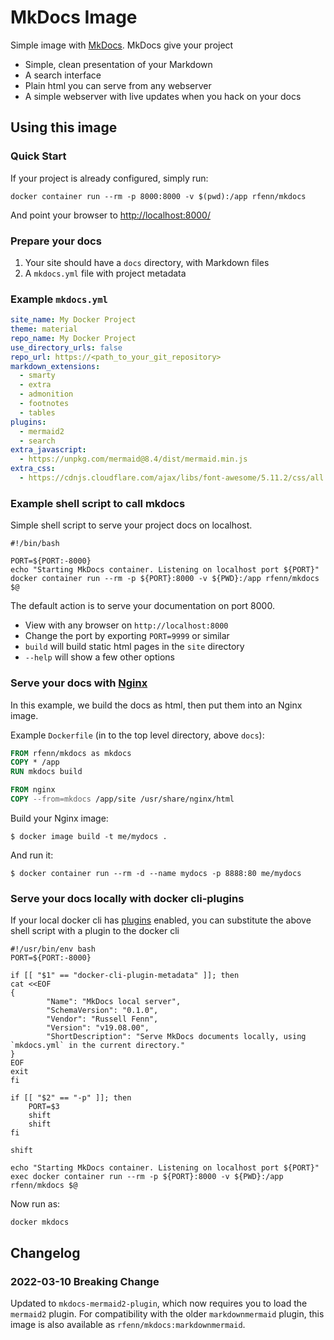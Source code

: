 # MkDocs Image

Simple image with [MkDocs](https://www.mkdocs.org). MkDocs give your project

- Simple, clean presentation of your Markdown
- A search interface
- Plain html you can serve from any webserver
- A simple webserver with live updates when you hack on your docs

## Using this image

### Quick Start

If your project is already configured, simply run:

```shell
docker container run --rm -p 8000:8000 -v $(pwd):/app rfenn/mkdocs
```

And point your browser to [http://localhost:8000/](http://localhost:8000)

### Prepare your docs

1) Your site should have a `docs` directory, with Markdown files
1) A `mkdocs.yml` file with project metadata

### Example `mkdocs.yml`

```yaml
site_name: My Docker Project
theme: material
repo_name: My Docker Project
use_directory_urls: false
repo_url: https://<path_to_your_git_repository>
markdown_extensions:
  - smarty
  - extra
  - admonition
  - footnotes
  - tables
plugins:
  - mermaid2
  - search
extra_javascript:
  - https://unpkg.com/mermaid@8.4/dist/mermaid.min.js
extra_css:
  - https://cdnjs.cloudflare.com/ajax/libs/font-awesome/5.11.2/css/all.css
```

### Example shell script to call mkdocs

Simple shell script to serve your project docs on localhost.

```shell
#!/bin/bash

PORT=${PORT:-8000}
echo "Starting MkDocs container. Listening on localhost port ${PORT}"
docker container run --rm -p ${PORT}:8000 -v ${PWD}:/app rfenn/mkdocs $@
```

The default action is to serve your documentation on port 8000.

- View with any browser on `http://localhost:8000`
- Change the port by exporting `PORT=9999` or similar
- `build` will build static html pages in the `site` directory
- `--help` will show a few other options

### Serve your docs with [Nginx](https://hub.docker.com/_/nginx)

In this example, we build the docs as html, then put them into an Nginx image.

Example `Dockerfile` (in to the top level directory,  above `docs`):

```Dockerfile
FROM rfenn/mkdocs as mkdocs
COPY * /app
RUN mkdocs build

FROM nginx
COPY --from=mkdocs /app/site /usr/share/nginx/html
```

Build your Nginx image:

```shell
$ docker image build -t me/mydocs .
```

And run it:

```shell
$ docker container run --rm -d --name mydocs -p 8888:80 me/mydocs
```

### Serve your docs locally with docker cli-plugins

If your local docker cli has [plugins](https://github.com/docker/cli/issues/1534) enabled, you can substitute the above shell script with a plugin to the docker cli

```shell
#!/usr/bin/env bash
PORT=${PORT:-8000}

if [[ "$1" == "docker-cli-plugin-metadata" ]]; then
cat <<EOF
{
        "Name": "MkDocs local server",
        "SchemaVersion": "0.1.0",
        "Vendor": "Russell Fenn",
        "Version": "v19.08.00",
        "ShortDescription": "Serve MkDocs documents locally, using `mkdocs.yml` in the current directory."
}
EOF
exit
fi

if [[ "$2" == "-p" ]]; then
    PORT=$3
    shift
    shift
fi

shift

echo "Starting MkDocs container. Listening on localhost port ${PORT}"
exec docker container run --rm -p ${PORT}:8000 -v ${PWD}:/app rfenn/mkdocs $@
```

Now run as:

```shell
docker mkdocs
```

## Changelog

### 2022-03-10 Breaking Change

Updated to `mkdocs-mermaid2-plugin`, which now requires you to load the `mermaid2` plugin. For compatibility with the older `markdownmermaid` plugin, this image is also available as `rfenn/mkdocs:markdownmermaid`.
